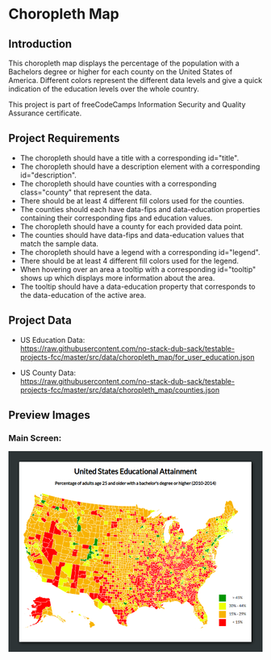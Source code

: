 # Choropleth Map

## Introduction
This choropleth map displays the percentage of the population with a Bachelors degree or higher for each county on the United States of America. Different colors represent the different data levels and give a quick indication of the education levels over the whole country.

This project is part of freeCodeCamps Information Security and Quality Assurance certificate.

## Project Requirements
* The choropleth should have a title with a corresponding id="title".
* The choropleth should have a description element with a corresponding id="description".
* The choropleth should have counties with a corresponding class="county" that represent the data.
* There should be at least 4 different fill colors used for the counties.
* The counties should each have data-fips and data-education properties containing their corresponding fips and education values.
* The choropleth should have a county for each provided data point.
* The counties should have data-fips and data-education values that match the sample data.
* The choropleth should have a legend with a corresponding id="legend".
* There should be at least 4 different fill colors used for the legend.
* When hovering over an area a tooltip with a corresponding id="tooltip" shows up which displays more information about the area.
* The tooltip should have a data-education property that corresponds to the data-education of the active area.

## Project Data
* US Education Data:  
https://raw.githubusercontent.com/no-stack-dub-sack/testable-projects-fcc/master/src/data/choropleth_map/for_user_education.json

* US County Data:  
https://raw.githubusercontent.com/no-stack-dub-sack/testable-projects-fcc/master/src/data/choropleth_map/counties.json

## Preview Images
### Main Screen:
![Choropleth Map](readme_images/choropleth.png)
